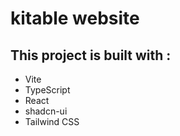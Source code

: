 # kitable website

## This project is built with :

- Vite
- TypeScript
- React
- shadcn-ui
- Tailwind CSS

